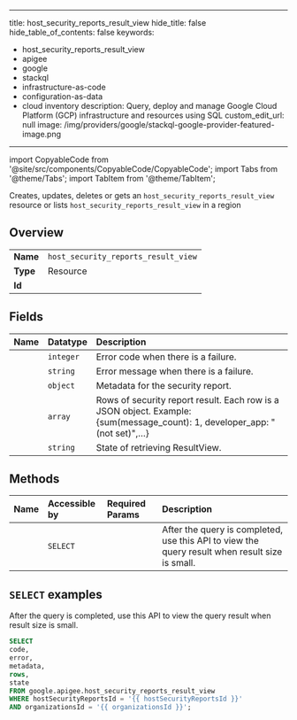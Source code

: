 
---
title: host_security_reports_result_view
hide_title: false
hide_table_of_contents: false
keywords:
  - host_security_reports_result_view
  - apigee
  - google
  - stackql
  - infrastructure-as-code
  - configuration-as-data
  - cloud inventory
description: Query, deploy and manage Google Cloud Platform (GCP) infrastructure and resources using SQL
custom_edit_url: null
image: /img/providers/google/stackql-google-provider-featured-image.png
---

import CopyableCode from '@site/src/components/CopyableCode/CopyableCode';
import Tabs from '@theme/Tabs';
import TabItem from '@theme/TabItem';

Creates, updates, deletes or gets an <code>host_security_reports_result_view</code> resource or lists <code>host_security_reports_result_view</code> in a region

## Overview
<table><tbody>
<tr><td><b>Name</b></td><td><code>host_security_reports_result_view</code></td></tr>
<tr><td><b>Type</b></td><td>Resource</td></tr>
<tr><td><b>Id</b></td><td><CopyableCode code="google.apigee.host_security_reports_result_view" /></td></tr>
</tbody></table>

## Fields
| Name | Datatype | Description |
|:-----|:---------|:------------|
| <CopyableCode code="code" /> | `integer` | Error code when there is a failure. |
| <CopyableCode code="error" /> | `string` | Error message when there is a failure. |
| <CopyableCode code="metadata" /> | `object` | Metadata for the security report. |
| <CopyableCode code="rows" /> | `array` | Rows of security report result. Each row is a JSON object. Example: {sum(message_count): 1, developer_app: "(not set)",…} |
| <CopyableCode code="state" /> | `string` | State of retrieving ResultView. |

## Methods
| Name | Accessible by | Required Params | Description |
|:-----|:--------------|:----------------|:------------|
| <CopyableCode code="organizations_host_security_reports_get_result_view" /> | `SELECT` | <CopyableCode code="hostSecurityReportsId, organizationsId" /> | After the query is completed, use this API to view the query result when result size is small. |

## `SELECT` examples

After the query is completed, use this API to view the query result when result size is small.

```sql
SELECT
code,
error,
metadata,
rows,
state
FROM google.apigee.host_security_reports_result_view
WHERE hostSecurityReportsId = '{{ hostSecurityReportsId }}'
AND organizationsId = '{{ organizationsId }}'; 
```
